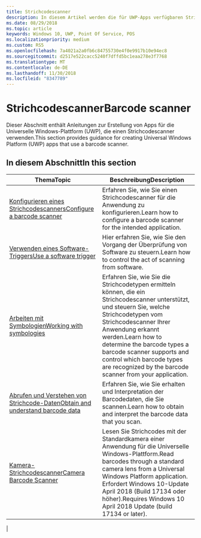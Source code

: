 ```yaml
---
title: Strichcodescanner
description: In diesem Artikel werden die für UWP-Apps verfügbaren Strichcodescanner-Features aufgeführt, sowie die Links zu den Anleitungen für ihre Verwendung.
ms.date: 08/29/2018
ms.topic: article
keywords: Windows 10, UWP, Point Of Service, POS
ms.localizationpriority: medium
ms.custom: RS5
ms.openlocfilehash: 7a4021a2a0fb6c84755730e4f0e9917b10e94ec8
ms.sourcegitcommit: d2517e522cacc5240f7dffd5bc1eaa278e3f7768
ms.translationtype: MT
ms.contentlocale: de-DE
ms.lasthandoff: 11/30/2018
ms.locfileid: "8347789"
---
```

# <a name="barcode-scanner"></a><span data-ttu-id="dd36e-104">Strichcodescanner</span><span class="sxs-lookup"><span data-stu-id="dd36e-104">Barcode scanner</span></span>

<span data-ttu-id="dd36e-105">Dieser Abschnitt enthält Anleitungen zur Erstellung von Apps für die Universelle Windows-Plattform (UWP), die einen Strichcodescanner verwenden.</span><span class="sxs-lookup"><span data-stu-id="dd36e-105">This section provides guidance for creating Universal Windows Platform (UWP) apps that use a barcode scanner.</span></span>

## <a name="in-this-section"></a><span data-ttu-id="dd36e-106">In diesem Abschnitt</span><span class="sxs-lookup"><span data-stu-id="dd36e-106">In this section</span></span>

|<span data-ttu-id="dd36e-107">Thema</span><span class="sxs-lookup"><span data-stu-id="dd36e-107">Topic</span></span> |<span data-ttu-id="dd36e-108">Beschreibung</span><span class="sxs-lookup"><span data-stu-id="dd36e-108">Description</span></span> |
|------|------------|
| [<span data-ttu-id="dd36e-109">Konfigurieren eines Strichcodescanners</span><span class="sxs-lookup"><span data-stu-id="dd36e-109">Configure a barcode scanner</span></span>](../devices-sensors/pos-barcodescanner-configure.md)  | <span data-ttu-id="dd36e-110">Erfahren Sie, wie Sie einen Strichcodescanner für die Anwendung zu konfigurieren.</span><span class="sxs-lookup"><span data-stu-id="dd36e-110">Learn how to configure a barcode scanner for the intended application.</span></span> |
| [<span data-ttu-id="dd36e-111">Verwenden eines Software-Triggers</span><span class="sxs-lookup"><span data-stu-id="dd36e-111">Use a software trigger</span></span>](../devices-sensors/pos-barcodescanner-software-trigger.md) | <span data-ttu-id="dd36e-112">Hier erfahren Sie, wie Sie den Vorgang der Überprüfung von Software zu steuern.</span><span class="sxs-lookup"><span data-stu-id="dd36e-112">Learn how to control the act of scanning from software.</span></span> |
| [<span data-ttu-id="dd36e-113">Arbeiten mit Symbologien</span><span class="sxs-lookup"><span data-stu-id="dd36e-113">Working with symbologies</span></span>](pos-barcodescanner-symbologies.md) | <span data-ttu-id="dd36e-114">Erfahren Sie, wie Sie die Strichcodetypen ermitteln können, die ein Strichcodescanner unterstützt, und steuern Sie, welche Strichcodetypen vom Strichcodescanner Ihrer Anwendung erkannt werden.</span><span class="sxs-lookup"><span data-stu-id="dd36e-114">Learn how to determine the  barcode types a barcode scanner supports and control which barcode types are recognized by the barcode scanner from your application.</span></span> |
| [<span data-ttu-id="dd36e-115">Abrufen und Verstehen von Strichcode-Daten</span><span class="sxs-lookup"><span data-stu-id="dd36e-115">Obtain and understand barcode data</span></span>](pos-barcodescanner-scan-data.md) | <span data-ttu-id="dd36e-116">Erfahren Sie, wie Sie erhalten und Interpretation der Barcodedaten, die Sie scannen.</span><span class="sxs-lookup"><span data-stu-id="dd36e-116">Learn how to obtain and interpret the barcode data that you scan.</span></span> |
| [<span data-ttu-id="dd36e-117">Kamera-Strichcodescanner</span><span class="sxs-lookup"><span data-stu-id="dd36e-117">Camera Barcode Scanner</span></span>](pos-camerabarcode.md) | <span data-ttu-id="dd36e-118">Lesen Sie Strichcodes mit der Standardkamera einer Anwendung für die Universelle Windows-Plattform.</span><span class="sxs-lookup"><span data-stu-id="dd36e-118">Read barcodes through a standard camera lens from a Universal Windows Platform application.</span></span> <span data-ttu-id="dd36e-119">Erfordert Windows 10-Update April 2018 (Build 17134 oder höher).</span><span class="sxs-lookup"><span data-stu-id="dd36e-119">Requires Windows 10 April 2018 Update (build 17134 or later).</span></span> |
|
 
